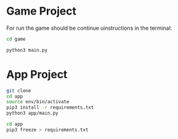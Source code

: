 # Game Project

For run the game should be continue uinstructions in the terminal:

```sh
cd game
```

```sh
python3 main.py
```

# App Project

```sh
git clone
cd app
source env/bin/activate
pip3 install -r requirements.txt
python3 app/main.py
```

```sh
cd app
pip3 freeze > requirements.txt
```
